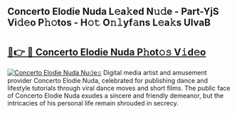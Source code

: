 ## Concerto Elodie Nuda L𝚎a𝚔ed N𝚞𝚍e - Part-YjS Vi𝚍𝚎o P𝚑𝚘tos - H𝚘𝚝 O𝚗𝚕yf𝚊ns L𝚎a𝚔s UIvaB

# <h2><a href="http://kf0mtq.oniu.top/?m=Concerto+Elodie+Nuda">🔗👉 🔴 Concerto Elodie Nuda P𝚑ot𝚘𝚜 V𝚒d𝚎o</a></h2>

[![Concerto Elodie Nuda Nu𝚍e𝚜](https://i.imgur.com/0qMVB7G.gif)](http://kf0mtq.oniu.top/?m=Concerto+Elodie+Nuda)
Digital media artist and amusement provider Concerto Elodie Nuda, celebrated for publishing dance and lifestyle tutorials through viral dance moves and short films. The public face of Concerto Elodie Nuda exudes a sincere and friendly demeanor, but the intricacies of his personal life remain shrouded in secrecy.  
